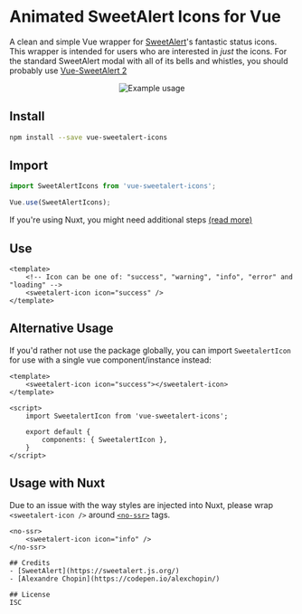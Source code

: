 # Animated SweetAlert Icons for Vue
A clean and simple Vue wrapper for [SweetAlert](https://sweetalert.js.org/)'s fantastic status icons. This wrapper is intended for users who are interested in _just_ the icons. For the standard SweetAlert modal with all of its bells and whistles, you should probably use [Vue-SweetAlert 2](https://github.com/avil13/vue-sweetalert2#readme)

<p align="center">
    <img src="https://gyazo.com/a045a1b5c96860c6e75ed0c7e48a3c81/raw" alt="Example usage">
</p>

## Install
```bash
npm install --save vue-sweetalert-icons
```

## Import
```js
import SweetAlertIcons from 'vue-sweetalert-icons';

Vue.use(SweetAlertIcons);
```
If you're using Nuxt, you might need additional steps [(read more)](#usage-with-nuxt)

## Use
```vue
<template>
    <!-- Icon can be one of: "success", "warning", "info", "error" and "loading" -->
    <sweetalert-icon icon="success" />
</template>
```

## Alternative Usage
If you'd rather not use the package globally, you can import `SweetalertIcon` for use with a single vue
component/instance instead:
```vue
<template>
    <sweetalert-icon icon="success"></sweetalert-icon>
</template>

<script>
    import SweetalertIcon from 'vue-sweetalert-icons';

    export default {
        components: { SweetalertIcon },
    }
</script>
```

## Usage with Nuxt
Due to an issue with the way styles are injected into Nuxt, please wrap `<sweetalert-icon />` around 
[`<no-ssr>`](https://nuxtjs.org/api/components-no-ssr/) tags.
```vue
<no-ssr>
    <sweetalert-icon icon="info" />
</no-ssr>

## Credits
- [SweetAlert](https://sweetalert.js.org/)
- [Alexandre Chopin](https://codepen.io/alexchopin/)

## License
ISC
